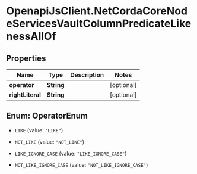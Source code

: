 # OpenapiJsClient.NetCordaCoreNodeServicesVaultColumnPredicateLikenessAllOf

## Properties

Name | Type | Description | Notes
------------ | ------------- | ------------- | -------------
**operator** | **String** |  | [optional] 
**rightLiteral** | **String** |  | [optional] 



## Enum: OperatorEnum


* `LIKE` (value: `"LIKE"`)

* `NOT_LIKE` (value: `"NOT_LIKE"`)

* `LIKE_IGNORE_CASE` (value: `"LIKE_IGNORE_CASE"`)

* `NOT_LIKE_IGNORE_CASE` (value: `"NOT_LIKE_IGNORE_CASE"`)




